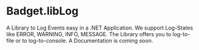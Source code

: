 # Badget.libLog
A Library to Log Events easy in a .NET Application.
We support Log-States like ERROR, WARNING, INFO, MESSAGE.
The Library offers you to log-to-file or to log-to-console.
A Documentation is coming soon.
